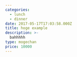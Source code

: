 ```yaml
---
categories:
  - lunch
  - dinner
date: 2017-05-17T17:03:58.000Z
title: hoge example
description: >-
  bahhhhh
type: mogechan
price: 10000
---
```



